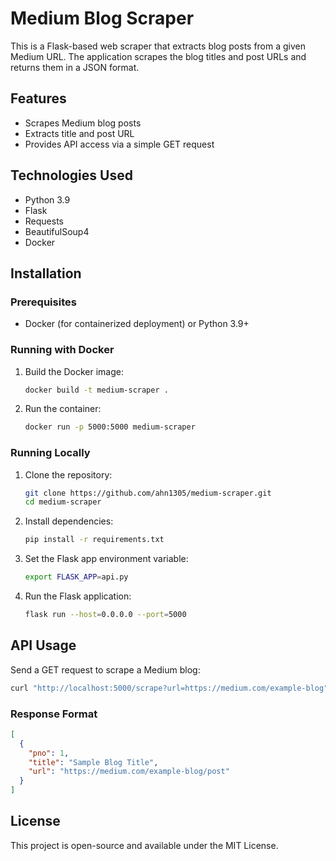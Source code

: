 # Medium Blog Scraper

This is a Flask-based web scraper that extracts blog posts from a given Medium URL. The application scrapes the blog titles and post URLs and returns them in a JSON format.

## Features
- Scrapes Medium blog posts
- Extracts title and post URL
- Provides API access via a simple GET request

## Technologies Used
- Python 3.9
- Flask
- Requests
- BeautifulSoup4
- Docker

## Installation

### Prerequisites
- Docker (for containerized deployment) or Python 3.9+

### Running with Docker
1. Build the Docker image:
   ```sh
   docker build -t medium-scraper .
   ```
2. Run the container:
   ```sh
   docker run -p 5000:5000 medium-scraper
   ```

### Running Locally
1. Clone the repository:
   ```sh
   git clone https://github.com/ahn1305/medium-scraper.git
   cd medium-scraper
   ```
2. Install dependencies:
   ```sh
   pip install -r requirements.txt
   ```
3. Set the Flask app environment variable:
   ```sh
   export FLASK_APP=api.py
   ```
4. Run the Flask application:
   ```sh
   flask run --host=0.0.0.0 --port=5000
   ```

## API Usage
Send a GET request to scrape a Medium blog:
```sh
curl "http://localhost:5000/scrape?url=https://medium.com/example-blog"
```

### Response Format
```json
[
  {
    "pno": 1,
    "title": "Sample Blog Title",
    "url": "https://medium.com/example-blog/post"
  }
]
```

## License
This project is open-source and available under the MIT License.
